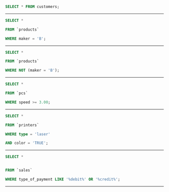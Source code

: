 
```SQL
SELECT * FROM customers;
```

____



```SQL
SELECT *

FROM `products`

WHERE maker = 'B';

```

____

```SQL
SELECT *

FROM `products`

WHERE NOT (maker = 'B');

```

____

```SQL
SELECT *

FROM `pcs`

WHERE speed >= 3.00;

```

____

```SQL
SELECT *

FROM `printers`

WHERE type = 'laser'

AND color = 'TRUE';

```

____

```SQL
SELECT *


FROM `sales` 

WHERE type_of_payment LIKE '%debit%' OR '%credit%';
```

____


